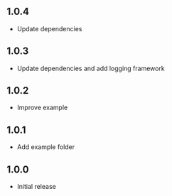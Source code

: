 ## 1.0.4

* Update dependencies

## 1.0.3

* Update dependencies and add logging framework

## 1.0.2

* Improve example

## 1.0.1

* Add example folder

## 1.0.0

* Initial release
